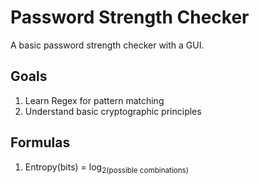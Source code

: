 # Password Strength Checker

A basic password strength checker with a GUI.



## Goals

1. Learn Regex for pattern matching  
2. Understand basic cryptographic principles


## Formulas
1. Entropy(bits) = log<sub>2(possible combinations)
